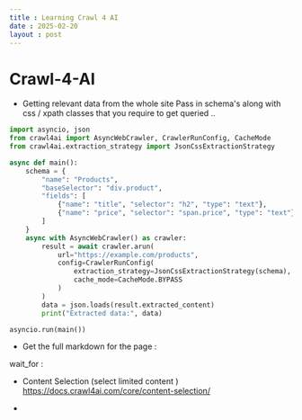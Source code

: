 ```yaml
---
title : Learning Crawl 4 AI 
date : 2025-02-20
layout : post
---
```


# Crawl-4-AI 

* Getting relevant data from the whole site
Pass in schema's along with css / xpath classes that you require to get queried ..

```python
import asyncio, json
from crawl4ai import AsyncWebCrawler, CrawlerRunConfig, CacheMode
from crawl4ai.extraction_strategy import JsonCssExtractionStrategy

async def main():
    schema = {
        "name": "Products",
        "baseSelector": "div.product",
        "fields": [
            {"name": "title", "selector": "h2", "type": "text"},
            {"name": "price", "selector": "span.price", "type": "text"}
        ]
    }
    async with AsyncWebCrawler() as crawler:
        result = await crawler.arun(
            url="https://example.com/products",
            config=CrawlerRunConfig(
                extraction_strategy=JsonCssExtractionStrategy(schema),
                cache_mode=CacheMode.BYPASS
            )
        )
        data = json.loads(result.extracted_content)
        print("Extracted data:", data)

asyncio.run(main())
```

* Get the full markdown for the page :

wait_for : <page-load>


* Content Selection (select limited content )
https://docs.crawl4ai.com/core/content-selection/

* 

















